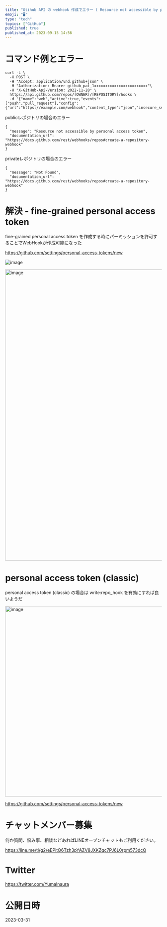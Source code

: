 ```yaml
---
title: "Gtihub API の webhook 作成でエラー ( Resource not accessible by personal acce"
emoji: "🖥"
type: "tech"
topics: ["GitHub"]
published: true
published_at: 2023-09-15 14:56
---
```


# コマンド例とエラー

```
curl -L \
  -X POST \
  -H "Accept: application/vnd.github+json" \
  -H "Authorization: Bearer github_pat_1xxxxxxxxxxxxxxxxxxxxxxxx"\
  -H "X-GitHub-Api-Version: 2022-11-28" \
  https://api.github.com/repos/[OWNER]/[REPOSITORY]/hooks \
  -d '{"name":"web","active":true,"events":["push","pull_request"],"config":{"url":"https://example.com/webhook","content_type":"json","insecure_ssl":"0"}}'
```

publicレポジトリの場合のエラー

```
{
  "message": "Resource not accessible by personal access token",
  "documentation_url": "https://docs.github.com/rest/webhooks/repos#create-a-repository-webhook"
}
```

privateレポジトリの場合のエラー

```
{
  "message": "Not Found",
  "documentation_url": "https://docs.github.com/rest/webhooks/repos#create-a-repository-webhook"
}
```


# 解決 - fine-grained personal access token 

fine-grained personal access token を作成する時にパーミッションを許可することでWebHookが作成可能になった

https://github.com/settings/personal-access-tokens/new

![image](https://user-images.githubusercontent.com/13635059/229003532-45344813-4639-4c58-bcad-e2517b28ecad.png)


<img width="935" alt="image" src="https://user-images.githubusercontent.com/13635059/229003726-51500b14-a78e-4e4e-8bf2-2c61ad3ba2cc.png">

# personal access token (classic)

personal access token (classic) の場合は write:repo_hook を有効にすれば良いようだ

<img width="612" alt="image" src="https://user-images.githubusercontent.com/13635059/229012031-4b6b871e-56f7-4c2a-a701-5c2937af0aa0.png">

https://github.com/settings/personal-access-tokens/new

# チャットメンバー募集


何か質問、悩み事、相談などあればLINEオープンチャットもご利用ください。

https://line.me/ti/g2/eEPltQ6Tzh3pYAZV8JXKZqc7PJ6L0rpm573dcQ


# Twitter

https://twitter.com/YumaInaura


# 公開日時

2023-03-31

